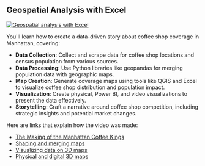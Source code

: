 ## Geospatial Analysis with Excel

[![Geospatial analysis with Excel](https://i.ytimg.com/vi_webp/49LjxNvxyVs/sddefault.webp)](https://youtu.be/49LjxNvxyVs)

You'll learn how to create a data-driven story about coffee shop coverage in Manhattan, covering:

- **Data Collection**: Collect and scrape data for coffee shop locations and census population from various sources.
- **Data Processing**: Use Python libraries like geopandas for merging population data with geographic maps.
- **Map Creation**: Generate coverage maps using tools like QGIS and Excel to visualize coffee shop distribution and population impact.
- **Visualization**: Create physical, Power BI, and video visualizations to present the data effectively.
- **Storytelling**: Craft a narrative around coffee shop competition, including strategic insights and potential market changes.

Here are links that explain how the video was made:

- [The Making of the Manhattan Coffee Kings](https://blog.gramener.com/the-making-of-manhattans-coffee-kings/)
- [Shaping and merging maps](https://blog.gramener.com/shaping-and-merging-maps/)
- [Visualizing data on 3D maps](https://blog.gramener.com/visualizing-data-on-3d-maps/)
- [Physical and digital 3D maps](https://blog.gramener.com/physical-and-digital-3d-maps/)
